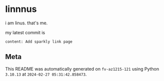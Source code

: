 # linnnus

i am linus. that's me.

my latest commit is

```
content: Add sparkly link page
```

## Meta

This README was automatically generated on `fv-az1215-121` using Python
`3.10.13` at `2024-02-27 05:31:42.858473`.
